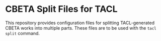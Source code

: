 # CBETA Split Files for TACL

This repository provides configuration files for splitting
TACL-generated CBETA works into multiple parts. These files are to be
used with the `tacl split` command.
